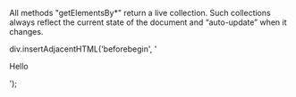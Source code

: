 All methods "getElementsBy\*" return a live collection. Such collections always reflect the current state of the document and “auto-update” when it changes.

div.insertAdjacentHTML('beforebegin', '<p>Hello</p>');
